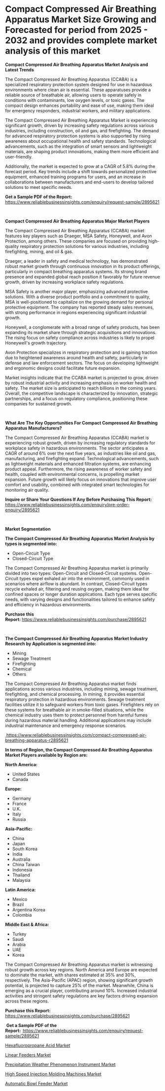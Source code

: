 <p><h1>Compact Compressed Air Breathing Apparatus Market Size Growing and Forecasted for period from 2025 - 2032 and provides complete market analysis of this market</h1></p><p><strong>Compact Compressed Air Breathing Apparatus Market Analysis and Latest Trends</strong></p>
<p><p>The Compact Compressed Air Breathing Apparatus (CCABA) is a specialized respiratory protection system designed for use in hazardous environments where clean air is essential. These apparatuses provide a reliable source of breathable air, allowing users to operate safely in conditions with contaminants, low oxygen levels, or toxic gases. The compact design enhances portability and ease of use, making them ideal for emergency responders, industrial workers, and military applications.</p><p>The Compact Compressed Air Breathing Apparatus Market is experiencing significant growth, driven by increasing safety regulations across various industries, including construction, oil and gas, and firefighting. The demand for advanced respiratory protection systems is also supported by rising awareness about occupational health and safety standards. Technological advancements, such as the integration of smart sensors and lightweight materials, are shaping product innovations, making them more efficient and user-friendly.</p><p>Additionally, the market is expected to grow at a CAGR of 5.8% during the forecast period. Key trends include a shift towards personalized protective equipment, enhanced training programs for users, and an increase in collaborations between manufacturers and end-users to develop tailored solutions to meet specific needs.</p></p>
<p><strong>Get a Sample PDF of the Report:&nbsp;</strong> <a href="https://www.reliablebusinessinsights.com/enquiry/request-sample/2895621?utm_campaign=1138&utm_medium=2&utm_source=Github&utm_content=ia&utm_term=15032025&utm_id=compact-compressed-air-breathing-apparatus">https://www.reliablebusinessinsights.com/enquiry/request-sample/2895621</a></p>
<p>&nbsp;</p>
<p><strong>Compact Compressed Air Breathing Apparatus Major Market Players</strong></p>
<p><p>The Compact Compressed Air Breathing Apparatus (CCABA) market features key players such as Draeger, MSA Safety, Honeywell, and Avon Protection, among others. These companies are focused on providing high-quality respiratory protection solutions for various industries, including firefighting, mining, and oil & gas.</p><p>Draeger, a leader in safety and medical technology, has demonstrated robust market growth through continuous innovation in its product offerings, particularly in compact breathing apparatus systems. Its strong brand presence and expanded global reach position it favorably for future revenue growth, driven by increasing workplace safety regulations.</p><p>MSA Safety is another major player, emphasizing advanced protective solutions. With a diverse product portfolio and a commitment to quality, MSA is well-positioned to capitalize on the growing demand for personal protective equipment. The company has reported steady sales revenues, with strong performance in regions experiencing significant industrial growth.</p><p>Honeywell, a conglomerate with a broad range of safety products, has been expanding its market share through strategic acquisitions and innovations. The rising focus on safety compliance across industries is likely to propel Honeywell's growth trajectory. </p><p>Avon Protection specializes in respiratory protection and is gaining traction due to heightened awareness around health and safety, particularly in defense and law enforcement sectors. The focus on developing lightweight and ergonomic designs could facilitate future expansion.</p><p>Market insights indicate that the CCABA market is projected to grow, driven by robust industrial activity and increasing emphasis on worker health and safety. The market size is anticipated to reach billions in the coming years. Overall, the competitive landscape is characterized by innovation, strategic partnerships, and a focus on regulatory compliance, positioning these companies for sustained growth.</p></p>
<p>&nbsp;</p>
<p><strong>What Are The Key Opportunities For Compact Compressed Air Breathing Apparatus Manufacturers?</strong></p>
<p><p>The Compact Compressed Air Breathing Apparatus (CCABA) market is experiencing robust growth, driven by increasing regulatory standards for workplace safety in hazardous environments. The sector anticipates a CAGR of around 6% over the next five years, as industries like oil and gas, manufacturing, and firefighting expand. Technological advancements, such as lightweight materials and enhanced filtration systems, are enhancing product appeal. Furthermore, the rising awareness of worker safety and health, coupled with environmental concerns, is propelling market expansion. Future growth will likely focus on innovations that improve user comfort and usability, combined with integrated smart technologies for monitoring air quality.</p></p>
<p><strong>Inquire or Share Your Questions If Any Before Purchasing This Report:</strong> <a href="https://www.reliablebusinessinsights.com/enquiry/pre-order-enquiry/2895621?utm_campaign=1138&utm_medium=2&utm_source=Github&utm_content=ia&utm_term=15032025&utm_id=compact-compressed-air-breathing-apparatus">https://www.reliablebusinessinsights.com/enquiry/pre-order-enquiry/2895621</a></p>
<p>&nbsp;</p>
<p><strong>Market Segmentation</strong></p>
<p><strong>The Compact Compressed Air Breathing Apparatus Market Analysis by types is segmented into:</strong></p>
<p><ul><li> Open-Circuit Type</li><li>Closed-Circuit Type </li></ul></p>
<p><p>The Compact Compressed Air Breathing Apparatus market is primarily divided into two types: Open-Circuit and Closed-Circuit systems. Open-Circuit types expel exhaled air into the environment, commonly used in scenarios where airflow is abundant. In contrast, Closed-Circuit types recycle exhaled air, filtering and reusing oxygen, making them ideal for confined spaces or longer duration applications. Each type serves specific needs, with varying designs and functionalities tailored to enhance safety and efficiency in hazardous environments.</p></p>
<p><strong>Purchase this Report:&nbsp;</strong><a href="https://www.reliablebusinessinsights.com/purchase/2895621?utm_campaign=1138&utm_medium=2&utm_source=Github&utm_content=ia&utm_term=15032025&utm_id=compact-compressed-air-breathing-apparatus">https://www.reliablebusinessinsights.com/purchase/2895621</a></p>
<p>&nbsp;</p>
<p><strong>The Compact Compressed Air Breathing Apparatus Market Industry Research by Application is segmented into:</strong></p>
<p><ul><li> Mining</li><li>Sewage Treatment</li><li>Firefighting</li><li>Chemical</li><li>Others </li></ul></p>
<p><p>The Compact Compressed Air Breathing Apparatus market finds applications across various industries, including mining, sewage treatment, firefighting, and chemical processing. In mining, it provides essential respiratory protection in hazardous environments. Sewage treatment facilities utilize it to safeguard workers from toxic gases. Firefighters rely on these systems for breathable air in smoke-filled situations, while the chemical industry uses them to protect personnel from harmful fumes during hazardous material handling. Additional applications may include industrial maintenance and emergency response scenarios.</p></p>
<p><a href="https://www.reliablebusinessinsights.com/compact-compressed-air-breathing-apparatus-r2895621?utm_campaign=1138&utm_medium=2&utm_source=Github&utm_content=ia&utm_term=15032025&utm_id=compact-compressed-air-breathing-apparatus">&nbsp;https://www.reliablebusinessinsights.com/compact-compressed-air-breathing-apparatus-r2895621</a></p>
<p><strong>In terms of Region, the Compact Compressed Air Breathing Apparatus Market Players available by Region are:</strong></p>
<p>
    <p> <strong> North America: </strong>
        <ul>
            <li>United States</li>
            <li>Canada</li>
        </ul>
        </p> 
    <p> <strong> Europe: </strong>
        <ul>
            <li>Germany</li>
            <li>France</li>
            <li>U.K.</li>
            <li>Italy</li>
            <li>Russia</li>
        </ul>
        </p> 
    <p> <strong> Asia-Pacific: </strong>
        <ul>
            <li>China</li>
            <li>Japan</li>
            <li>South Korea</li>
            <li>India</li>
            <li>Australia</li>
            <li>China Taiwan</li>
            <li>Indonesia</li>
            <li>Thailand</li>
            <li>Malaysia</li>
        </ul>
        </p> 
    <p> <strong> Latin America: </strong>
        <ul>
            <li>Mexico</li>
            <li>Brazil</li>
            <li>Argentina Korea</li>
            <li>Colombia</li>
        </ul>
        </p> 
    <p> <strong> Middle East & Africa: </strong>
        <ul>
            <li>Turkey</li>
            <li>Saudi</li>
            <li>Arabia</li>
            <li>UAE</li>
            <li>Korea</li>
        </ul>
    </p>
    </p>
<p><p>The Compact Compressed Air Breathing Apparatus market is witnessing robust growth across key regions. North America and Europe are expected to dominate the market, with shares estimated at 35% and 30%, respectively. The Asia-Pacific (APAC) region, showing significant growth potential, is projected to capture 25% of the market. Meanwhile, China is emerging as a crucial player, contributing around 10%. Increased industrial activities and stringent safety regulations are key factors driving expansion across these regions.</p></p>
<p><strong>Purchase this Report: </strong><a href="https://www.reliablebusinessinsights.com/purchase/2895621?utm_campaign=1138&utm_medium=2&utm_source=Github&utm_content=ia&utm_term=15032025&utm_id=compact-compressed-air-breathing-apparatus">https://www.reliablebusinessinsights.com/purchase/2895621</a></p>
<p>&nbsp;<strong>Get a Sample PDF of the Report:&nbsp;&nbsp;</strong><a href="https://www.reliablebusinessinsights.com/enquiry/request-sample/2895621?utm_campaign=1138&utm_medium=2&utm_source=Github&utm_content=ia&utm_term=15032025&utm_id=compact-compressed-air-breathing-apparatus">https://www.reliablebusinessinsights.com/enquiry/request-sample/2895621</a></p>
<p><strong></strong></p>
<p><p><a href="https://github.com/guyerkanakwu/Market-Research-Report-List-1/blob/main/hexafluoropropane-acid-market.md?utm_campaign=1138&utm_medium=2&utm_source=Github&utm_content=ia&utm_term=15032025&utm_id=compact-compressed-air-breathing-apparatus">Hexafluoropropane Acid Market</a></p><p><a href="https://github.com/syskamazucqa/Market-Research-Report-List-1/blob/main/linear-feeders-market.md?utm_campaign=1138&utm_medium=2&utm_source=Github&utm_content=ia&utm_term=15032025&utm_id=compact-compressed-air-breathing-apparatus">Linear Feeders Market</a></p><p><a href="https://github.com/bhuraoutenc8/Market-Research-Report-List-1/blob/main/precipitation-weather-phenomenon-instrument-market.md?utm_campaign=1138&utm_medium=2&utm_source=Github&utm_content=ia&utm_term=15032025&utm_id=compact-compressed-air-breathing-apparatus">Precipitation Weather Phenomenon Instrument Market</a></p><p><a href="https://github.com/totrisammir/Market-Research-Report-List-1/blob/main/high-speed-injection-molding-machines-market.md?utm_campaign=1138&utm_medium=2&utm_source=Github&utm_content=ia&utm_term=15032025&utm_id=compact-compressed-air-breathing-apparatus">High Speed Injection Molding Machines Market</a></p><p><a href="https://github.com/tandepinho3p/Market-Research-Report-List-1/blob/main/automatic-bowl-feeder-market.md?utm_campaign=1138&utm_medium=2&utm_source=Github&utm_content=ia&utm_term=15032025&utm_id=compact-compressed-air-breathing-apparatus">Automatic Bowl Feeder Market</a></p></p>
